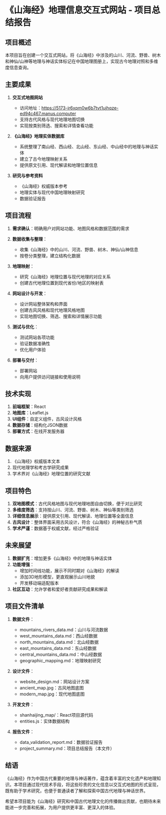 # 《山海经》地理信息交互式网站 - 项目总结报告

## 项目概述

本项目旨在创建一个交互式网站，将《山海经》中涉及的山川、河流、野兽、树木和神仙/山神等地理与神话实体标记在中国地理图册上，实现古今地理对照和多维度信息查询。

## 主要成果

1. **交互式地图网站**
   - 访问地址：https://5173-ir6xpm0w6b7tvt1ujhqze-ed94c467.manus.computer
   - 支持古代风格与现代地理地图切换
   - 实现按类别筛选、搜索和详情查看功能

2. **《山海经》地理实体数据库**
   - 系统整理了南山经、西山经、北山经、东山经、中山经中的地理与神话实体
   - 建立了古今地理映射关系
   - 提供原文引用、现代解读和地理位置信息

3. **研究与参考资料**
   - 《山海经》权威版本参考
   - 地理实体与现代中国地理映射研究
   - 数据验证报告

## 项目流程

1. **需求确认**：明确用户对网站功能、地图风格和数据范围的需求

2. **数据收集与整理**：
   - 收集《山海经》中的山川、河流、野兽、树木、神仙/山神信息
   - 按卷分类整理，建立结构化数据

3. **地理映射**：
   - 研究《山海经》地理位置与现代地理的对应关系
   - 创建古代地理位置到现代省份/地区的映射表

4. **网站设计与开发**：
   - 设计网站整体架构和界面
   - 创建古风风格和现代地理风格地图
   - 实现地图切换、筛选、搜索和详情展示功能

5. **测试与优化**：
   - 测试网站各项功能
   - 验证数据准确性
   - 优化用户体验

6. **部署与交付**：
   - 部署网站
   - 向用户提供访问链接和使用说明

## 技术实现

1. **前端框架**：React
2. **地图库**：Leaflet.js
3. **UI组件**：自定义组件，古风设计风格
4. **数据存储**：结构化JSON数据
5. **部署方式**：在线开发服务器

## 数据来源

1. 《山海经》权威版本文本
2. 现代地理学和考古学研究成果
3. 学术界对《山海经》地理位置的研究文献

## 项目特色

1. **双地图模式**：古代风格地图与现代地理地图自由切换，便于对比研究
2. **多维度筛选**：支持按山川、河流、野兽、树木、神仙等类别筛选
3. **详细信息展示**：提供原文引用、现代解读、地理位置等全面信息
4. **古风设计**：整体界面采用古风设计，符合《山海经》的神秘古朴气质
5. **学术严谨**：数据基于权威文献，经过严格验证

## 未来展望

1. **数据扩充**：增加更多《山海经》中的地理与神话实体
2. **功能增强**：
   - 增加时间线功能，展示不同时期对《山海经》的解读
   - 添加3D地形模型，更直观展示山川地貌
   - 开发移动端适配版本
3. **社区互动**：允许学者和爱好者贡献研究成果和解读

## 项目文件清单

1. **数据文件**：
   - mountains_rivers_data.md：山川与河流数据
   - west_mountains_data.md：西山经数据
   - north_mountains_data.md：北山经数据
   - east_mountains_data.md：东山经数据
   - central_mountains_data.md：中山经数据
   - geographic_mapping.md：地理映射研究

2. **设计文件**：
   - website_design.md：网站设计方案
   - ancient_map.jpg：古风地图底图
   - modern_map.jpg：现代地图底图

3. **开发文件**：
   - shanhaijing_map/：React项目源代码
   - entities.js：实体数据结构

4. **报告文件**：
   - data_validation_report.md：数据验证报告
   - project_summary.md：项目总结报告（本文件）

## 结语

《山海经》作为中国古代重要的地理与神话著作，蕴含着丰富的文化遗产和地理知识。本项目通过现代技术手段，将这些珍贵的文化信息以交互式地图的形式呈现，既有助于学术研究，也便于普通读者了解和探索中国古代地理与神话世界。

希望本项目能为《山海经》研究和中国古代地理文化的传播做出贡献，也期待未来能进一步完善和拓展，为用户提供更丰富、更深入的体验。

